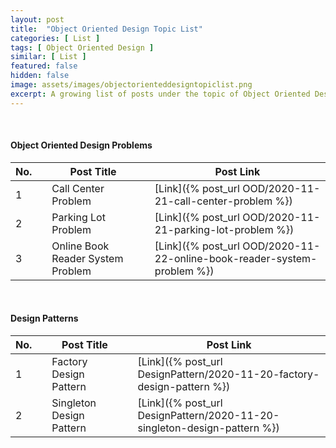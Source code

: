 ```yaml
---
layout: post
title:  "Object Oriented Design Topic List"
categories: [ List ]
tags: [ Object Oriented Design ]
similar: [ List ]
featured: false
hidden: false
image: assets/images/objectorienteddesigntopiclist.png
excerpt: A growing list of posts under the topic of Object Oriented Design.
---
```


<br />



#### Object Oriented Design Problems

No. | | Post Title | | Post Link
--- | --- | --- | --- | --- 
1 | | Call Center Problem | | [Link]({% post_url OOD/2020-11-21-call-center-problem %})
2 | | Parking Lot Problem | | [Link]({% post_url OOD/2020-11-21-parking-lot-problem %})
3 | | Online Book Reader System Problem | | [Link]({% post_url OOD/2020-11-22-online-book-reader-system-problem %})




<br />

#### Design Patterns

No. | | Post Title | | Post Link
--- | --- | --- | --- | --- 
1 | | Factory Design Pattern | | [Link]({% post_url DesignPattern/2020-11-20-factory-design-pattern %})
2 | | Singleton Design Pattern | | [Link]({% post_url DesignPattern/2020-11-20-singleton-design-pattern %})



<br />



